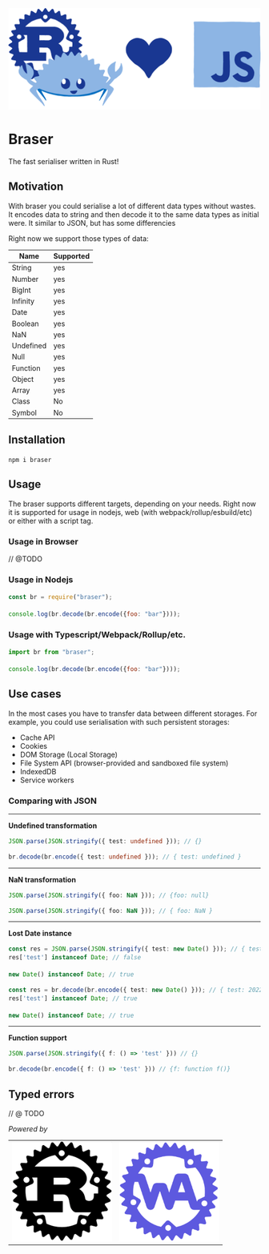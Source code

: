 ![headline](docs/assets/headline.png)

# Braser
The fast serialiser written in Rust! 

## Motivation

With braser you could serialise a lot of different data types without wastes. It encodes data to string and then decode it to the same data types as initial were. It similar to JSON, but has some differencies 

Right now we support those types of data:

|  Name | Supported |
| -------- | -------- |
| String| yes|
| Number|yes |
| BigInt|yes |
| Infinity|yes |
| Date|yes |
| Boolean|yes |
| NaN |yes |
| Undefined |yes |
| Null |yes |
| Function |yes |
| Object |yes |
| Array |yes |
| Class | No |
| Symbol | No |


## Installation

```npm i braser```

## Usage

The braser supports different targets, depending on your needs. Right now it is supported for usage in nodejs, web (with webpack/rollup/esbuild/etc) or either with a script tag.

### Usage in Browser

// @TODO 
### Usage in Nodejs

```js
const br = require("braser");

console.log(br.decode(br.encode({foo: "bar"})));

```

### Usage with Typescript/Webpack/Rollup/etc.

```js
import br from "braser";

console.log(br.decode(br.encode({foo: "bar"})));

```

## Use cases

In the most cases you have to transfer data between different storages. For example, you could use serialisation with such persistent storages:


- Cache API
- Cookies
- DOM Storage (Local Storage)
- File System API (browser-provided and sandboxed file system)
- IndexedDB
- Service workers


### Comparing with JSON

----------------
**Undefined transformation**

```typescript
JSON.parse(JSON.stringify({ test: undefined })); // {}
```

```typescript
br.decode(br.encode({ test: undefined })); // { test: undefined }
```

----------------

**NaN transformation**

```typescript
JSON.parse(JSON.stringify({ foo: NaN })); // {foo: null}
```

```typescript
JSON.parse(JSON.stringify({ foo: NaN })); // { foo: NaN }
```
----------------
**Lost Date instance**

```typescript
const res = JSON.parse(JSON.stringify({ test: new Date() })); // { test: '2022-08-16T13:04:28.698Z' }
res['test'] instanceof Date; // false

new Date() instanceof Date; // true
```

```typescript
const res = br.decode(br.encode({ test: new Date() })); // { test: 2022-08-16T13:04:28.698Z }
res['test'] instanceof Date; // true

new Date() instanceof Date; // true
```
----------------
**Function support**

```typescript
JSON.parse(JSON.stringify({ f: () => 'test' })) // {}
```

```typescript
br.decode(br.encode({ f: () => 'test' })) // {f: function f()}
```

## Typed errors

// @ TODO


*Powered by*

|  |  |
| -------- | ------- |
|   <img src="docs/assets/rust.png" alt="rust" width="200" height="200"/>  | <img src="docs/assets/wa.png" alt="web_assembly" width="200" height="200"/> |